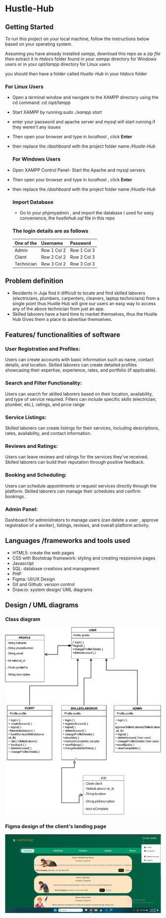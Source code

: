 # Hustle-Hub

## Getting Started

To run this project on your local machine, follow the instructions below based on your operating system.

Assuming you have already installed xampp, download this repo as a _zip file_ then extract it in _htdocs_ folder found in your _xampp_ directory for Windows users or in your _opt/lampp_ directory for Linux users

you should then have a folder called _*Hustle-Hub*_ in your _htdocs_ folder

### For Linux Users

- Open a terminal window and navigate to the XAMPP directory using the cd command: _cd /opt/lampp_
- Start XAMPP by running:_sudo ./xampp start_
- enter your password and apache server and mysql will start running if they weren't any issues
- Then open your browser and type in _localhost_ , click **Enter**
- then replace the _/dashboard_ with the project folder name _/Hustle-Hub_

  ### For Windows Users

- Open XAMPP Control Panel- Start the Apache and mysql servers
- Then open your browser and type in _localhost_ , click **Enter**
- then replace the _/dashboard_ with the project folder name _/Hustle-Hub_

  ### Import Database

  - Go to your phpmyadmin , and import the database i used for easy convenience, the _hustlehub.sql_ file in this repo

  ### The login details are as follows

  | One of the | Username    | Password    |
  | ---------- | ----------- | ----------- |
  | Admin      | Row 1 Col 2 | Row 1 Col 3 |
  | Client     | Row 2 Col 2 | Row 2 Col 3 |
  | Technician | Row 3 Col 2 | Row 3 Col 3 |

## Problem definition

- Residents in Juja find it difficult to locate and find skilled laborers (electricians, plumbers, carpenters, cleaners, laptop technicians) from a single point thus Hustle Hub will give our users an easy way to access any of the above technician from just an app.
- Skilled laborers have a hard time to market themselves, thus the Hustle Hub Gives them a place to advertise themselves.

## Features/ functionalities of software

### User Registration and Profiles:

Users can create accounts with basic information such as name, contact details, and location.
Skilled laborers can create detailed profiles showcasing their expertise, experience, rates, and portfolio (if applicable).

### Search and Filter Functionality:

Users can search for skilled laborers based on their location, availability, and type of service required.
Filters can include specific skills (electrician, plumber, etc.), ratings, and price range

### Service Listings:

Skilled laborers can create listings for their services, including descriptions, rates, availability, and contact information.

### Reviews and Ratings:

Users can leave reviews and ratings for the services they've received.
Skilled laborers can build their reputation through positive feedback.

### Booking and Scheduling:

Users can schedule appointments or request services directly through the platform.
Skilled laborers can manage their schedules and confirm bookings.

### Admin Panel:

Dashboard for administrators to manage users (can delete a user , approve registration of a worker), listings, reviews, and overall platform activity.

## Languages /frameworks and tools used

- HTML5: create the web pages
- CSS with Bootstrap framework: styling and creating responsive pages
- Javascript
- SQL: database creations and management
- PHP
- Figma: UI/UX Design
- Git and Github: version control
- Draw.io: system design/ UML diagrams

## Design / UML diagrams

### Class diagram

![Class Diagram](/Diagrams/class_diagram.png)

### Figma design of the client's landing page

![Figma design](/Diagrams/clients__landing_page.png)

